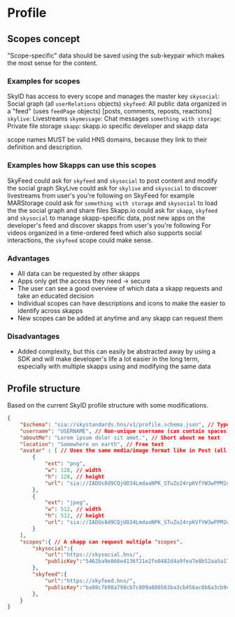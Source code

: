 # Profile

## Scopes concept

"Scope-specific" data should be saved using the sub-keypair which makes the most sense for the content.

### Examples for scopes

SkyID has access to every scope and manages the master key
`skysocial`: Social graph (all `userRelations` objects)
`skyfeed`: All public data organized in a "feed" (uses `feedPage` objects) [posts, comments, reposts, reactions]
`skylive`: Livestreams
`skymessage`: Chat messages
`something with storage`: Private file storage
`skapp`: skapp.io specific developer and skapp data

scope names MUST be valid HNS domains, because they link to their definition and description.

### Examples how Skapps can use this scopes

SkyFeed could ask for `skyfeed` and `skysocial` to post content and modify the social graph
SkyLive could ask for `skylive` and `skysocial` to discover livestreams from user's you're following on SkyFeed for example
MARStorage could ask for `something with storage` and `skysocial` to load the the social graph and share files
Skapp.io could ask for `skapp`, `skyfeed` and `skysocial` to manage skapp-specific data, post new apps on the developer's feed and discover skapps from user's you're following
For videos organized in a time-ordered feed which also supports social interactions, the `skyfeed` scope could make sense.

### Advantages

- All data can be requested by other skapps
- Apps only get the access they need -> secure
- The user can see a good overview of which data a skapp requests and take an educated decision
- Individual scopes can have descriptions and icons to make the easier to identify across skapps
- New scopes can be added at anytime and any skapp can request them

### Disadvantages

- Added complexity, but this can easily be abstracted away by using a SDK and will make developer's life a lot easier in the long term, especially with multiple skapps using and modifying the same data

## Profile structure

Based on the current SkyID profile structure with some modifications.

```json
{
    "$schema": "sia://skystandards.hns/v1/profile.schema.json", // Type definition with spec version number (1)
    "username": "USERNAME", // Non-unique username (can contain spaces)
    "aboutMe": "Lorem ipsum dolor sit amet.", // Short about me text
    "location": "Somewhere on earth", // Free text
    "avatar" : [ // Uses the same media/image format like in Post (all of them can be in one skyfile and specify a path)
        {
            "ext": "png",
            "w": 128, // width
            "h": 128, // height
            "url": "sia://IADUs8d9CQjUO34LmdaaNPK_STuZo24rpKVfYW3wPPM2uQ"
        },
        {
            "ext": "jpeg",
            "w": 512, // width
            "h": 512, // height
            "url": "sia://IADUs8d9CQjUO34LmdaaNPK_STuZo24rpKVfYW3wPPM2uQ"
        }
    ],
    "scopes":{ // A skapp can request multiple "scopes".
        "skysocial":{
            "url":"https://skysocial.hns/",
            "publicKey":"5462ba9e866e4136f21e2fe0482d4a9fea7e8b52aa5a17141d9c4fe8cf381e8a"
        },
        "skyfeed":{
            "url":"https://skyfeed.hns/",
            "publicKey":"ba98c7b98a798cb7c809a886563ba3cb456ac8b6a3cb9ca9bacb3a42cb6a67cb"
        },
    }
}
```
